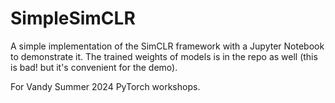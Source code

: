 # SimpleSimCLR

A simple implementation of the SimCLR framework with a Jupyter Notebook to
demonstrate it. The trained weights of models is in the repo as well (this is
bad! but it's convenient for the demo).

For Vandy Summer 2024 PyTorch workshops.
